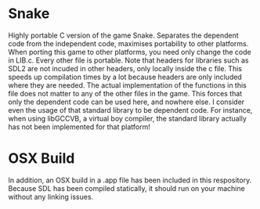 # Snake
Highly portable C version of the game Snake. Separates the dependent code from the independent code, maximises portability to other platforms.
When porting this game to other platforms, you need only change the code in LIB.c. Every other file is portable.
Note that headers for libraries such as SDL2 are not incuded in other headers, only locally inside the c file.
This speeds up compilation times by a lot because headers are only included where they are needed.
The actual implementation of the functions in this file does not matter to any of the other files in the game.
This forces that only the dependent code can be used here, and nowhere else.
I consider even the usage of that standard library to be dependent code.
For instance, when using libGCCVB, a virtual boy compiler, the standard library actually has not been implemented for that platform!
# OSX Build
In addition, an OSX build in a .app file has been included in this respository. Because SDL has been compiled statically, it should run on your machine without any linking issues.
